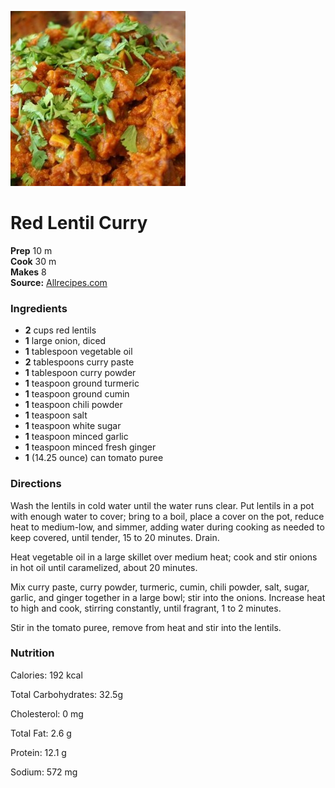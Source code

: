[![](/images/55f007ca-b95a-4fb4-96a0-99abb022d42a.jpg)](http://images.media-allrecipes.com/userphotos/720x405/490284.jpg)

#  Red Lentil Curry

**Prep** 10 m  
**Cook** 30 m  
**Makes** 8  
**Source:** [Allrecipes.com](http://allrecipes.com/recipe/16641/red-lentil-curry/)

###  Ingredients

  *  **2** cups red lentils
  *   **1** large onion, diced
  *   **1** tablespoon vegetable oil
  *   **2** tablespoons curry paste
  *   **1** tablespoon curry powder
  *   **1** teaspoon ground turmeric
  *   **1** teaspoon ground cumin
  *   **1** teaspoon chili powder
  *   **1** teaspoon salt
  *   **1** teaspoon white sugar
  *   **1** teaspoon minced garlic
  *   **1** teaspoon minced fresh ginger
  *   **1** (14.25 ounce) can tomato puree

###  Directions

Wash the lentils in cold water until the water runs clear. Put lentils in a
pot with enough water to cover; bring to a boil, place a cover on the pot,
reduce heat to medium-low, and simmer, adding water during cooking as needed
to keep covered, until tender, 15 to 20 minutes. Drain.

Heat vegetable oil in a large skillet over medium heat; cook and stir onions
in hot oil until caramelized, about 20 minutes.

Mix curry paste, curry powder, turmeric, cumin, chili powder, salt, sugar,
garlic, and ginger together in a large bowl; stir into the onions. Increase
heat to high and cook, stirring constantly, until fragrant, 1 to 2 minutes.

Stir in the tomato puree, remove from heat and stir into the lentils.

###  Nutrition

Calories: 192 kcal

Total Carbohydrates: 32.5g

Cholesterol: 0 mg

Total Fat: 2.6 g

Protein: 12.1 g

Sodium: 572 mg

